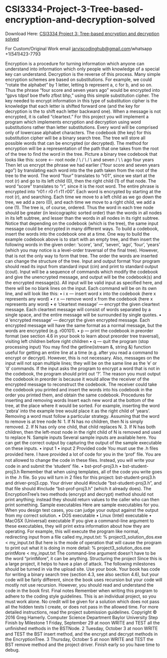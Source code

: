 # CSI3334-Project-3-Tree-based-encryption-and-decryption-solved

Download Here: [CSI3334 Project 3: Tree-based encryption and decryption solved](https://jarviscodinghub.com/assignment/project-3-tree-based-encryption-and-decryption-solution/)

For Custom/Original Work email jarviscodinghub@gmail.com/whatsapp +1(541)423-7793

 Encryption is a procedure for turning information which anyone can understand into information which only people with knowledge of a special key can understand. Decryption is the reverse of this process. Many simple encryption schemes are based on substitutions. For example, we could “rotate the alphabet” by 1 letter, letting b represent a, c for b, and so on. Thus the phrase “four score and seven years ago” would be encrypted into “gpvs tdpsf boe tfwfo zfbst bhp,” using this simple substitution cipher. The key needed to encrypt information in this type of substitution cipher is the knowledge that each letter is shifted forward one (and the key for decryption is the to shift each letter backward one). When a message is not encrypted, it is called “cleartext.” For this project you will implement a program which implements encryption and decryption using word substitutions rather than letter substitutions. Every word will be comprised only of lowercase alphabet characters. The codebook (the key) for this substitution cipher will be a binary search tree. The tree will store all possible words that can be encrypted (or decrypted). The method for encryption will be a representation of the path that one takes from the root of the tree to ﬁnd the word in the tree. Picture a binary tree codebook that looks like this: score <– root node / \ / \ / \ and seven / \ \ ago four years Then let us encrypt the phrase we had earlier (“four score and seven years ago”) by translating each word into the the path taken from the root of the tree to the word. The word “four” translates to “r01”, since we start at the root (r) and go to its left child (0), then the right child (1) of that node. The word “score” translates to “r”, since it is the root word. The entire phrase is encrypted into “r01 r r0 r1 r11 r00”. Each word is encrypted by starting at the root (r), and searching. Each time we move to a left child as we go down the tree, we add a zero (0), and each time we move to a right child, we add a one (1). The tree is, of course, ordered. Thus the word in each tree node should be greater (in lexicographic sorted order) than the words in all nodes in its left subtree, and lesser than the words in all nodes in its right subtree. Notice that depending on the codebook (which is the tree), the same input message could be encrypted in many different ways.
To build a codebook, insert the words into the codebook one at a time. One way to build the example codebook above is to start with an empty tree, and then insert the following words in the given order: ‘score’, ‘and’, ‘seven’, ‘ago’, ‘four’, ‘years’ (which you may notice is a level-order traversal of the ﬁnal tree). However, that is not the only way to form that tree. The order the words are inserted can change the structure of the tree. Input and output format Your program should read its input from standard input (cin) and print to standard output (cout). Input will be a sequence of commands which modify the codebook and give the unencrypted message, and output will be the codebook(s) and the encrypted message(s). All input will be valid input as speciﬁed here, and there will be no blank lines on the input. Each command will be on its own line, and will look like this: • i x — insert word x into the codebook (here x represents any word) • r x — remove word x from the codebook (here x represents any word) • e ‘cleartext message’ — encrypt the given cleartext message. Each cleartext message will consist of words separated by a single space, and the entire message will be surrounded by single quotes. • d ‘encrypted message’ — decrypt the given encrypted message. Each encrypted message will have the same format as a normal message, but the words are encrypted (e.g. r00101). • p — print the codebook in preorder format (see section 4.6 in your book to learn about preorder tree traversal), visiting left children before right children • q — quit the program (stop processing input) You may ﬁnd the getline(istream &, string &) function useful for getting an entire line at a time (e.g. after you read a command to encrypt or decrypt). However, this is not necessary. Also, messages on the input will not span multiple lines; they will be on the same line as the ‘e’ or ‘d’ commands. If the input asks the program to encrypt a word that is not in the codebook, the program should print out ‘?’. The reason you must output the codebook in preorder is because it would allow the receiver of the encrypted message to reconstruct the codebook. The receiver could take the codebook you printed and insert the words into his codebook in the order you printed them, and obtain the same codebook. Procedures for inserting and removing words Insert each new word at the bottom of the tree, at the place where it would be sorted. For example, inserting the word ‘zebra’ into the example tree would place it as the right child of ‘years’. Removing a word must follow a particular strategy. Assuming that the word to remove is at tree node N: 1. If N has no children, then N is simply removed.
2. If N has only one child, that child replaces N. 3. If N has both children, then the left-most node in the right child of N is removed and used to replace N. Sample inputs Several sample inputs are available here. You can get the correct output by capturing the output of the sample executable on these inputs. • input 1 • input 2 Provided code You must use the .h ﬁles provided here. I have provided a lot of code for you in the ‘prof’ ﬁle. You are not allowed to change the code in these ﬁles. Instead, you will write your code in and submit the ‘student’ ﬁle. • bst-prof-proj3.h • bst-student-proj3.h Remember that when using templates, all of the code you write goes in the .h ﬁle. So you will turn in 2 ﬁles for this project: bst-student-proj3.h and driver-proj3.cpp. Your driver should #include “bst-student-proj3.h”, and that ﬁle should #include “bst-prof-proj3.h” (which it already does). The EncryptionTree’s two methods (encrypt and decrypt) method should not print anything; instead they should return values to the caller who can then print something. Sample executables Here are sample executables for you. When you design test cases, you can judge your output against the output from my correct solution. • DOS executable • Linux (Intel) executable • MacOSX (Universal) executable If you give a command-line argument to these executables, they will print extra information about how they are operating. For example, this will execute the program like normal, redirecting input from a ﬁle called my_input.txt: % project3_solution_dos.exe < my_input.txt But here is the mode of operation that will cause the program to print out what it is doing in more detail: % project3_solution_dos.exe printMore < my_input.txt
The command-line argument doesn’t have to be the word “printMore”, it can be anything. Structuring the project Since this is a large project, it helps to have a plan of attack. The following milestones should be turned in via the upload site.
Use your book. Your book has code for writing a binary search tree (section 4.3, see also section 4.6), but your code will be fairly different, since the book uses recursion but your code will mostly not use recursion. However, you should read and understand the code in the book ﬁrst. Final notes Remember when writing this program to adhere to the coding style guidelines. This is an individual project, so you must work alone. No credit will be given for a solution which does not pass all the hidden tests I create, or does not pass in the allowed time. For more detailed instructions, read the project submission guidelines. Copyright © 2016 Greg Hamerly. Computer Science Department Baylor University
Step Finish by Milestone 1 Friday, September 29 at noon WRITE and TEST all the unﬁnished methods in the BSTNode. 2 Tuesday, October 3 at noon WRITE and TEST the BST insert method, and the encrypt and decrypt methods in the EncryptionTree. 3 Thursday, October 5 at noon WRITE and TEST the BST remove method and the project driver. Finish early so you have time to debug.
